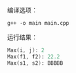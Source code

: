 编译选项：

``` makefile
g++ -o main main.cpp
```



运行结果：

```c++
Max(i, j): 2
Max(f1, f2): 22.2
Max(s1, s2): BBBBB

```

